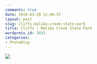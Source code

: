 ```yaml
---
comments: true
date: 2010-03-20 12:46:57
layout: post
slug: cliffs-malibu-creek-state-park
title: Cliffs | Malibu Creek State Park
wordpress_id: 3033
categories:
- PhotoBlog
---
```


![](http://ryanfitzer.com/main/wp-content/uploads/2010/03/2010-03-19-at-19-47-58.jpg)
